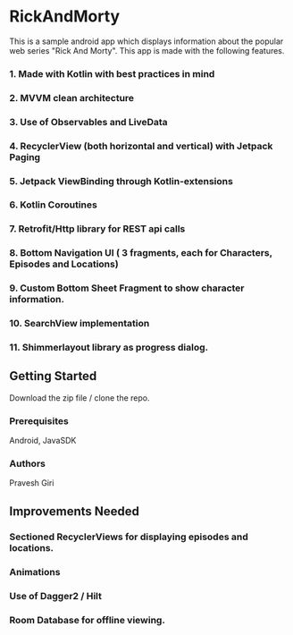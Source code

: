 # RickAndMorty
This is a sample android app which displays information about the popular web series "Rick And Morty". This app is made with the following features.
### 1. Made with Kotlin with best practices in mind
### 2. MVVM clean architecture
### 3. Use of Observables and LiveData
### 4. RecyclerView (both horizontal and vertical) with Jetpack Paging
### 5. Jetpack ViewBinding through Kotlin-extensions
### 6. Kotlin Coroutines
### 7. Retrofit/Http library for REST api calls
### 8. Bottom Navigation UI ( 3 fragments, each for Characters, Episodes and Locations)
### 9. Custom Bottom Sheet Fragment to show character information.
### 10. SearchView implementation
### 11. Shimmerlayout library as progress dialog.


## Getting Started

Download the zip file / clone the repo.

### Prerequisites

Android, JavaSDK

### Authors
Pravesh Giri

## Improvements Needed
### Sectioned RecyclerViews for displaying episodes and locations.
### Animations
### Use of Dagger2 / Hilt
### Room Database for offline viewing.
